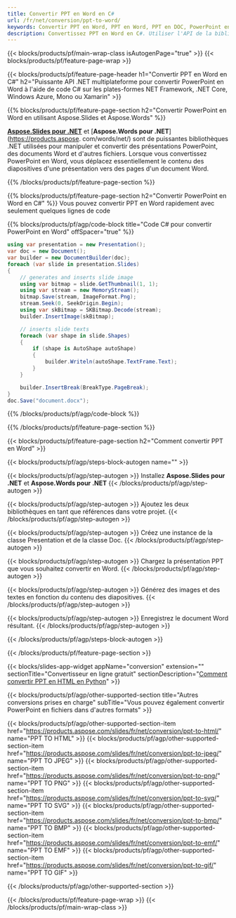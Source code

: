 ```yaml
---
title: Convertir PPT en Word en C#
url: /fr/net/conversion/ppt-to-word/
keywords: Convertir PPT en Word, PPT en Word, PPT en DOC, PowerPoint en Word, API C#, bibliothèque .NET
description: Convertissez PPT en Word en C#. Utiliser l'API de la bibliothèque .NET pour convertir PowerPoint en Word
---
```


{{< blocks/products/pf/main-wrap-class isAutogenPage="true" >}}
{{< blocks/products/pf/feature-page-wrap >}}

{{< blocks/products/pf/feature-page-header h1="Convertir PPT en Word en C#" h2="Puissante API .NET multiplateforme pour convertir PowerPoint en Word à l'aide de code C# sur les plates-formes NET Framework, .NET Core, Windows Azure, Mono ou Xamarin" >}}

{{% blocks/products/pf/feature-page-section h2="Convertir PowerPoint en Word en utilisant Aspose.Slides et Aspose.Words" %}}

[**Aspose.Slides pour .NET**](https://products.aspose.com/slides/fr/net/) et [**Aspose.Words pour .NET**](https://products.aspose. com/words/net/) sont de puissantes bibliothèques .NET utilisées pour manipuler et convertir des présentations PowerPoint, des documents Word et d'autres fichiers. Lorsque vous convertissez PowerPoint en Word, vous déplacez essentiellement le contenu des diapositives d'une présentation vers des pages d'un document Word.

{{% /blocks/products/pf/feature-page-section %}}




{{% blocks/products/pf/feature-page-section  h2="Convertir PowerPoint en Word en C#" %}}
Vous pouvez convertir PPT en Word rapidement avec seulement quelques lignes de code

{{% blocks/products/pf/agp/code-block title="Code C# pour convertir PowerPoint en Word" offSpacer="true" %}}
```cs
using var presentation = new Presentation();
var doc = new Document();
var builder = new DocumentBuilder(doc);
foreach (var slide in presentation.Slides)
{
    // generates and inserts slide image
    using var bitmap = slide.GetThumbnail(1, 1);
    using var stream = new MemoryStream();
    bitmap.Save(stream, ImageFormat.Png);
    stream.Seek(0, SeekOrigin.Begin);
    using var skBitmap = SKBitmap.Decode(stream);
    builder.InsertImage(skBitmap);

    // inserts slide texts
    foreach (var shape in slide.Shapes)
    {
        if (shape is AutoShape autoShape)
        {
            builder.Writeln(autoShape.TextFrame.Text);
        }
    }

    builder.InsertBreak(BreakType.PageBreak);
}
doc.Save("document.docx");
```
{{% /blocks/products/pf/agp/code-block %}}

{{% /blocks/products/pf/feature-page-section %}}




{{< blocks/products/pf/feature-page-section  h2="Comment convertir PPT en Word" >}}


{{< blocks/products/pf/agp/steps-block-autogen name="" >}}


{{< blocks/products/pf/agp/step-autogen >}}
Installez **Aspose.Slides pour .NET** et **Aspose.Words pour .NET** 
{{< /blocks/products/pf/agp/step-autogen >}}

{{< blocks/products/pf/agp/step-autogen >}}
Ajoutez les deux bibliothèques en tant que références dans votre projet.
{{< /blocks/products/pf/agp/step-autogen >}}

{{< blocks/products/pf/agp/step-autogen >}}
Créez une instance de la classe Presentation et de la classe Doc.
{{< /blocks/products/pf/agp/step-autogen >}}

{{< blocks/products/pf/agp/step-autogen >}}
Chargez la présentation PPT que vous souhaitez convertir en Word.
{{< /blocks/products/pf/agp/step-autogen >}}

{{< blocks/products/pf/agp/step-autogen >}}
Générez des images et des textes en fonction du contenu des diapositives.
{{< /blocks/products/pf/agp/step-autogen >}}

{{< blocks/products/pf/agp/step-autogen >}}
Enregistrez le document Word résultant.
{{< /blocks/products/pf/agp/step-autogen >}}


{{< /blocks/products/pf/agp/steps-block-autogen >}}


{{< /blocks/products/pf/feature-page-section >}}




{{< blocks/slides-app-widget  appName="conversion" extension="" sectionTitle="Convertisseur en ligne gratuit" sectionDescription="[Comment convertir PPT en HTML en Python](https://products.aspose.com/slides/fr/en/python-net/conversion/ppt-to-html/)" >}}

{{< blocks/products/pf/agp/other-supported-section title="Autres conversions prises en charge" subTitle="Vous pouvez également convertir PowerPoint en fichiers dans d'autres formats" >}}


{{< blocks/products/pf/agp/other-supported-section-item href="https://products.aspose.com/slides/fr/net/conversion/ppt-to-html/" name="PPT TO HTML" >}}
{{< blocks/products/pf/agp/other-supported-section-item href="https://products.aspose.com/slides/fr/net/conversion/ppt-to-jpeg/" name="PPT TO JPEG" >}}
{{< blocks/products/pf/agp/other-supported-section-item href="https://products.aspose.com/slides/fr/net/conversion/ppt-to-png/" name="PPT TO PNG" >}}
{{< blocks/products/pf/agp/other-supported-section-item href="https://products.aspose.com/slides/fr/net/conversion/ppt-to-svg/" name="PPT TO SVG" >}}
{{< blocks/products/pf/agp/other-supported-section-item href="https://products.aspose.com/slides/fr/net/conversion/ppt-to-bmp/" name="PPT TO BMP" >}}
{{< blocks/products/pf/agp/other-supported-section-item href="https://products.aspose.com/slides/fr/net/conversion/ppt-to-emf/" name="PPT TO EMF" >}}
{{< blocks/products/pf/agp/other-supported-section-item href="https://products.aspose.com/slides/fr/net/conversion/ppt-to-gif/" name="PPT TO GIF" >}}



{{< /blocks/products/pf/agp/other-supported-section >}}

{{< /blocks/products/pf/feature-page-wrap >}}
{{< /blocks/products/pf/main-wrap-class >}}